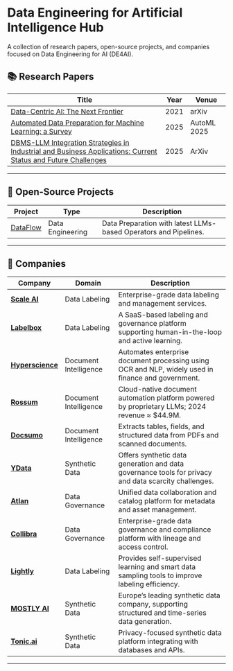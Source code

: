 # Data Engineering for Artificial Intelligence Hub
A collection of research papers, open-source projects, and companies focused on Data Engineering for AI (DE4AI).

## 📚 Research Papers
| Title | Year | Venue |
|----------------------------|------|-----|
| [Data-Centric AI: The Next Frontier](https://landing.ai/data-centric-ai/) | 2021 | arXiv |
| [Automated Data Preparation for Machine Learning: a Survey](https://automl.space/automated-data-preparation-for-machine-learning/) | 2025 | AutoML 2025 |
| [DBMS-LLM Integration Strategies in Industrial and Business Applications: Current Status and Future Challenges](https://www.arxiv.org/abs/2507.19254) | 2025| ArXiv |


---


## 🧩 Open-Source Projects

| Project | Type | Description |
|----------------|------|-------------|
| [DataFlow](https://github.com/OpenDCAI/DataFlow) | Data Engineering | Data Preparation with latest LLMs-based Operators and Pipelines. |


---

## 🏢 Companies

| Company | Domain | Description |
|-----------|---------|-------------|
| [**Scale AI**](https://scale.com) | Data Labeling | Enterprise-grade data labeling and management services. |
| [**Labelbox**](https://labelbox.com) | Data Labeling | A SaaS-based labeling and governance platform supporting human-in-the-loop and active learning. |
| [**Hyperscience**](https://www.hyperscience.com) | Document Intelligence | Automates enterprise document processing using OCR and NLP, widely used in finance and government. |
| [**Rossum**](https://rossum.ai) | Document Intelligence | Cloud-native document automation platform powered by proprietary LLMs; 2024 revenue ≈ $44.9M. |
| [**Docsumo**](https://www.docsumo.com) | Document Intelligence | Extracts tables, fields, and structured data from PDFs and scanned documents. |
| [**YData**](https://ydata.ai) | Synthetic Data | Offers synthetic data generation and data governance tools for privacy and data scarcity challenges. |
| [**Atlan**](https://atlan.com) | Data Governance | Unified data collaboration and catalog platform for metadata and asset management. |
| [**Collibra**](https://www.collibra.com) | Data Governance | Enterprise-grade data governance and compliance platform with lineage and access control. |
| [**Lightly**](https://www.lightly.ai) | Data Labeling | Provides self-supervised learning and smart data sampling tools to improve labeling efficiency. |
| [**MOSTLY AI**](https://mostly.ai) | Synthetic Data | Europe’s leading synthetic data company, supporting structured and time-series data generation. |
| [**Tonic.ai**](https://www.tonic.ai) | Synthetic Data | Privacy-focused synthetic data platform integrating with databases and APIs. |

---
